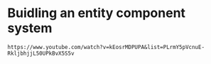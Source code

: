 # Buidling an entity component system

``
https://www.youtube.com/watch?v=kEosrMDPUPA&list=PLrmY5pVcnuE-RkljbhjjL50UPkBvX5S5v
``
